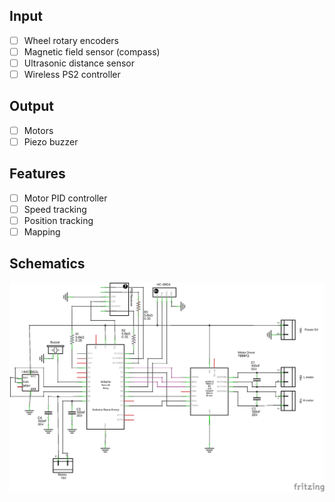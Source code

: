 ## Input

- [ ] Wheel rotary encoders
- [ ] Magnetic field sensor (compass)
- [ ] Ultrasonic distance sensor
- [ ] Wireless PS2 controller

## Output

- [ ] Motors
- [ ] Piezo buzzer

## Features

- [ ] Motor PID controller
- [ ] Speed tracking
- [ ] Position tracking
- [ ] Mapping

## Schematics

![Schematics image](robot_schem.png)
